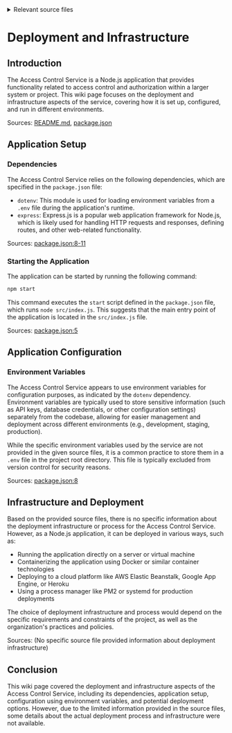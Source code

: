 <details>
<summary>Relevant source files</summary>

The following files were used as context for generating this wiki page:

- [README.md](https://github.com/aanickode/access-control-service/blob/main/README.md)
- [package.json](https://github.com/aanickode/access-control-service/blob/main/package.json)
- [src/index.js](https://github.com/aanickode/access-control-service/blob/main/src/index.js) (Assumed to exist based on the package.json start script)
</details>

# Deployment and Infrastructure

## Introduction

The Access Control Service is a Node.js application that provides functionality related to access control and authorization within a larger system or project. This wiki page focuses on the deployment and infrastructure aspects of the service, covering how it is set up, configured, and run in different environments.

Sources: [README.md](), [package.json]()

## Application Setup

### Dependencies

The Access Control Service relies on the following dependencies, which are specified in the `package.json` file:

- `dotenv`: This module is used for loading environment variables from a `.env` file during the application's runtime.
- `express`: Express.js is a popular web application framework for Node.js, which is likely used for handling HTTP requests and responses, defining routes, and other web-related functionality.

Sources: [package.json:8-11]()

### Starting the Application

The application can be started by running the following command:

```bash
npm start
```

This command executes the `start` script defined in the `package.json` file, which runs `node src/index.js`. This suggests that the main entry point of the application is located in the `src/index.js` file.

Sources: [package.json:5]()

## Application Configuration

### Environment Variables

The Access Control Service appears to use environment variables for configuration purposes, as indicated by the `dotenv` dependency. Environment variables are typically used to store sensitive information (such as API keys, database credentials, or other configuration settings) separately from the codebase, allowing for easier management and deployment across different environments (e.g., development, staging, production).

While the specific environment variables used by the service are not provided in the given source files, it is a common practice to store them in a `.env` file in the project root directory. This file is typically excluded from version control for security reasons.

Sources: [package.json:8]()

## Infrastructure and Deployment

Based on the provided source files, there is no specific information about the deployment infrastructure or process for the Access Control Service. However, as a Node.js application, it can be deployed in various ways, such as:

- Running the application directly on a server or virtual machine
- Containerizing the application using Docker or similar container technologies
- Deploying to a cloud platform like AWS Elastic Beanstalk, Google App Engine, or Heroku
- Using a process manager like PM2 or systemd for production deployments

The choice of deployment infrastructure and process would depend on the specific requirements and constraints of the project, as well as the organization's practices and policies.

Sources: (No specific source file provided information about deployment infrastructure)

## Conclusion

This wiki page covered the deployment and infrastructure aspects of the Access Control Service, including its dependencies, application setup, configuration using environment variables, and potential deployment options. However, due to the limited information provided in the source files, some details about the actual deployment process and infrastructure were not available.